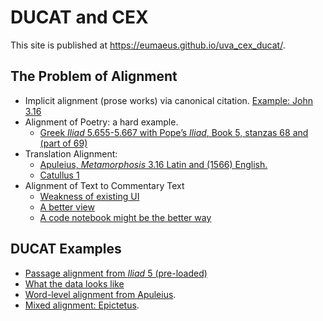 # DUCAT and CEX

This site is published at <https://eumaeus.github.io/uva_cex_ducat/>.

## The Problem of Alignment

- Implicit alignment (prose works) via canonical citation. [Example: John 3.16](file:///Users/cblackwell/Desktop/uva_cex/cite-1.15.0.html)
- Alignment of Poetry: a hard example.
	- [Greek *Iliad* 5.655-5.667 with Pope’s *Iliad*, Book 5, stanzas 68 and (part of 69)](https://eumaeus.github.io/uva_cex_ducat/ducats/iliad_example.html?urn=urn:cts:greekLit:tlg0012.tlg001.allen:5&urn=urn:cts:fufolio:pope.iliad.fu2019:5.68-5.69.9&urn=)
- Translation Alignment:
	- [Apuleius, *Metamorphosis* 3.16 Latin and (1566) English.](https://eumaeus.github.io/uva_cex_ducat/ducats/apuleius.html?urn=urn:cts:latinLit:phi1212.phi002.gaselee.token:3.16&urn=urn:cts:latinLit:phi1212.phi002.chin.token:3.16&urn=)
	- [Catullus 1](https://eumaeus.github.io/uva_cex_ducat/ducats/catullus_1.html?urn=urn:cts:latinLit:phi0472.phi001.merrill.token:1&urn=urn:cts:latinLit:phi0472.phi001.ozlam.token:1&urn=)
- Alignment of Text to Commentary Text
	- [Weakness of existing UI](https://eumaeus.github.io/uva_cex_ducat/ducats/epictetus.html?urn=urn:cts:greekLit:tlg0557.tlg001.perseus-grc1:1.1-4.12&urn=urn:cts:greekLit:tlg0557.tlg002.perseus-grc1:1-20&urn=)
	- [A better view](https://eumaeus.github.io/uva_cex_ducat/ducats/epictetus.html)
	- [A code notebook might be the better way]()

## DUCAT Examples

- [Passage alignment from *Iliad* 5 (pre-loaded)](https://eumaeus.github.io/uva_cex_ducat/ducats/iliad_example.html?urn=urn:cts:greekLit:tlg0012.tlg001.allen:5&urn=urn:cts:fufolio:pope.iliad.fu2019:5&urn=)
- [What the data looks like](https://github.com/Eumaeus/uva_cex_ducat/blob/master/cex/Pope_Allen_Verse1.cex)
- [Word-level alignment from Apuleius](file:///Users/cblackwell/Desktop/uva_cex/ducats/aristotle_poetics.html?urn=urn:cts:latinLit:phi1212.phi002.chin.token:3.16&urn=aristotle_poetics.html?urn=urn:cts:latinLit:phi1212.phi002.chin.token:3.16&urn=).
- [Mixed alignment: Epictetus]().
